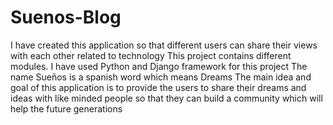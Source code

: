 # Suenos-Blog
I have created this application so that different users can share their views with each other related to technology
This project contains different modules.
I have used Python and Django framework for this project
The name Sueños is a spanish word which means Dreams
The main idea and goal of this application is to provide the users to share their dreams and ideas with like minded people so that they can build a community which will help the future generations
